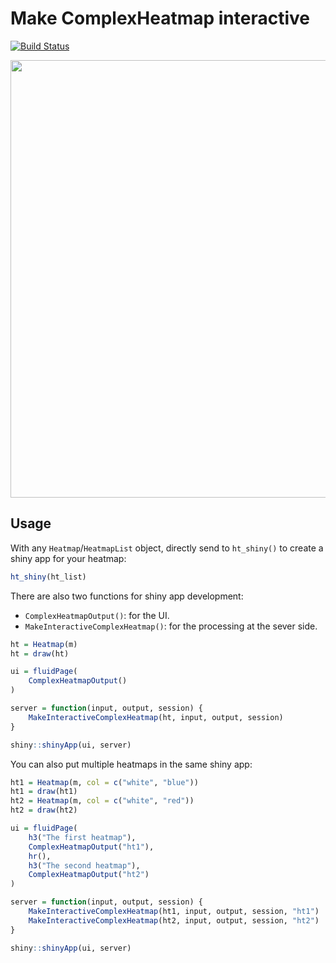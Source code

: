 # Make ComplexHeatmap interactive

[![Build Status](https://travis-ci.org/jokergoo/InteractiveComplexHeatmap.svg)](https://travis-ci.org/jokergoo/InteractiveComplexHeatmap) 


<img src="https://user-images.githubusercontent.com/449218/82199376-e5eec600-98fd-11ea-9fca-ad95d405dc20.gif"  width='700'/>

## Usage

With any `Heatmap`/`HeatmapList` object, directly send to `ht_shiny()` to create a shiny app for your heatmap:

```r
ht_shiny(ht_list)
```

There are also two functions for shiny app development:

- `ComplexHeatmapOutput()`: for the UI.
- `MakeInteractiveComplexHeatmap()`: for the processing at the sever side.

```r
ht = Heatmap(m)
ht = draw(ht)

ui = fluidPage(
	ComplexHeatmapOutput()
)

server = function(input, output, session) {
	MakeInteractiveComplexHeatmap(ht, input, output, session)
}

shiny::shinyApp(ui, server)
```

You can also put multiple heatmaps in the same shiny app:

```r
ht1 = Heatmap(m, col = c("white", "blue"))
ht1 = draw(ht1)
ht2 = Heatmap(m, col = c("white", "red"))
ht2 = draw(ht2)

ui = fluidPage(
	h3("The first heatmap"),
	ComplexHeatmapOutput("ht1"),
	hr(),
	h3("The second heatmap"),
	ComplexHeatmapOutput("ht2")
)

server = function(input, output, session) {
	MakeInteractiveComplexHeatmap(ht1, input, output, session, "ht1")
	MakeInteractiveComplexHeatmap(ht2, input, output, session, "ht2")
}

shiny::shinyApp(ui, server)
```
